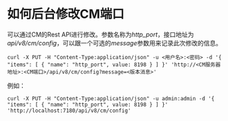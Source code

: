 # 如何后台修改CM端口

可以通过CM的Rest API进行修改。参数名称为*http_port*，接口地址为*api/v8/cm/config*，可以跟一个可选的*message*参数用来记录此次修改的信息。
```
curl -X PUT -H "Content-Type:application/json" -u <用户名>:<密码> -d '{ "items": [ { "name": "http_port", value: 8198 } ] }' 'http://<CM服务器地址>:<CM端口>/api/v8/cm/config?message=<版本消息>'
```
例如：
```
curl -X PUT -H "Content-Type:application/json" -u admin:admin -d '{ "items": [ { "name": "http_port", value: 8198 } ] }' 'http://localhost:7180/api/v8/cm/config'
```